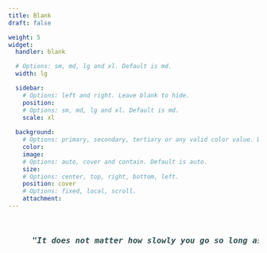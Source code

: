 ```yaml
---
title: Blank
draft: false

weight: 5
widget:
  handler: blank

  # Options: sm, md, lg and xl. Default is md.
  width: lg

  sidebar:
    # Options: left and right. Leave blank to hide.
    position:
    # Options: sm, md, lg and xl. Default is md.
    scale: xl
  
  background:
    # Options: primary, secondary, tertiary or any valid color value. Default is primary.
    color: 
    image: 
    # Options: auto, cover and contain. Default is auto.
    size: 
    # Options: center, top, right, bottom, left.
    position: cover
    # Options: fixed, local, scroll.
    attachment: 
---
```


<pre>
     <font color='darkslategray' size = 4px>
     <b><i>
     "It does not matter how slowly you go so long as you do not stop."    -- Confucius 
     </i><b>
     </font>
</pre>

<div style="text-align:center">
  <p>   
  </p>
</div>
